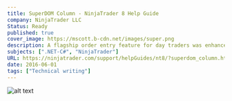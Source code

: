 ```yaml
---
title: SuperDOM Column - NinjaTrader 8 Help Guide
company: NinjaTrader LLC
Status: Ready
published: true
cover_image: https://mscott.b-cdn.net/images/super.png
description: A flagship order entry feature for day traders was enhanced to allow users to write custom add-ons using C# scripts that would interact with the WPF layouts provided by NinjaTrader. This is the API reference documentation to allow a user to start using these types.
subjects: [".NET-C#", "NinjaTrader"]
URL: https://ninjatrader.com/support/helpGuides/nt8/?superdom_column.htm
date: 2016-06-01
tags: ["Technical writing"]
---
```


![alt text](https://mscott.b-cdn.net/images/super1.png)
